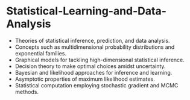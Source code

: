 # Statistical-Learning-and-Data-Analysis

- Theories of statistical inference, prediction, and data analysis.
- Concepts such as multidimensional probability distributions and exponential families.
- Graphical models for tackling high-dimensional statistical inference.
- Decision theory to make optimal choices amidst uncertainty.
- Bayesian and likelihood approaches for inference and learning.
- Asymptotic properties of maximum likelihood estimates.
- Statistical computation employing stochastic gradient and MCMC methods.
